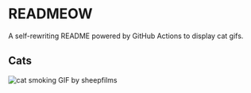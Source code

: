 # READMEOW

A self-rewriting README powered by GitHub Actions to display cat gifs.

## Cats

![cat smoking GIF by sheepfilms](https://media0.giphy.com/media/l0ExdMHUDKteztyfe/200.gif?cid=9acd02dabb0308dn5raqcmz1hachdvimh2x7772angmizuri&ep=v1_gifs_search&rid=200.gif&ct=g)
